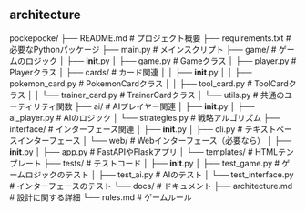 ## architecture

pockepocke/
├── README.md                  # プロジェクト概要
├── requirements.txt           # 必要なPythonパッケージ
├── main.py                    # メインスクリプト
├── game/                      # ゲームのロジック
│   ├── __init__.py
│   ├── game.py                # Gameクラス
│   ├── player.py              # Playerクラス
│   ├── cards/                 # カード関連
│   │   ├── __init__.py
│   │   ├── pokemon_card.py    # PokemonCardクラス
│   │   ├── tool_card.py       # ToolCardクラス
│   │   └── trainer_card.py    # TrainerCardクラス
│   └── utils.py               # 共通のユーティリティ関数
├── ai/                        # AIプレイヤー関連
│   ├── __init__.py
│   ├── ai_player.py           # AIのロジック
│   └── strategies.py          # 戦略アルゴリズム
├── interface/                 # インターフェース関連
│   ├── __init__.py
│   ├── cli.py                 # テキストベースインターフェース
│   └── web/                   # Webインターフェース（必要なら）
│       ├── __init__.py
│       ├── app.py             # FastAPIやFlaskアプリ
│       └── templates/         # HTMLテンプレート
├── tests/                     # テストコード
│   ├── __init__.py
│   ├── test_game.py           # ゲームロジックのテスト
│   ├── test_ai.py             # AIのテスト
│   └── test_interface.py      # インターフェースのテスト
└── docs/                      # ドキュメント
    ├── architecture.md        # 設計に関する詳細
    └── rules.md               # ゲームルール
